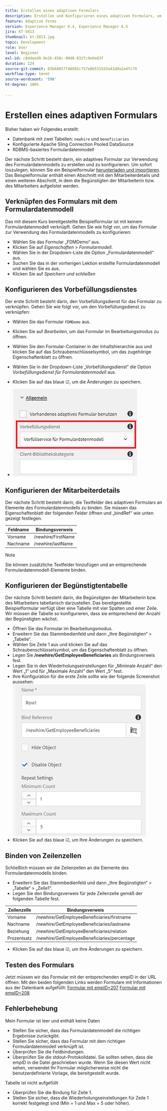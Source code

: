 ```yaml
---
title: Erstellen eines adaptiven Formulars
description: Erstellen und Konfigurieren eines adaptiven Formulars, um den Vorbefüllungsdienst des Formulardatenmodells zu verwenden
feature: Adaptive Forms
version: Experience Manager 6.4, Experience Manager 6.5
jira: KT-5813
thumbnail: kt-5813.jpg
topic: Development
role: User
level: Beginner
exl-id: c8d4eed8-9e2b-458c-90d8-832fc9e0ad3f
duration: 124
source-git-commit: 03b68057748892c757e0b5315d3a41d0a2e4fc79
workflow-type: tm+mt
source-wordcount: '598'
ht-degree: 100%

---
```


# Erstellen eines adaptiven Formulars

Bisher haben wir Folgendes erstellt:

* Datenbank mit zwei Tabellen: `newhire` und `beneficiaries`
* Konfigurierte Apache Sling Connection Pooled DataSource
* RDBMS-basiertes Formulardatenmodell

Der nächste Schritt besteht darin, ein adaptives Formular zur Verwendung des Formulardatenmodells zu erstellen und zu konfigurieren. Um sofort loszulegen, können Sie ein Beispielformular [herunterladen und importieren](assets/fdm-demo-af.zip). Das Beispielformular enthält einen Abschnitt mit den Mitarbeiterdetails und einen weiteren Abschnitt, in dem die Begünstigten der Mitarbeiterin bzw. des Mitarbeiters aufgelistet werden.

## Verknüpfen des Formulars mit dem Formulardatenmodell

Das mit diesem Kurs bereitgestellte Beispielformular ist mit keinem Formulardatenmodell verknüpft. Gehen Sie wie folgt vor, um das Formular zur Verwendung des Formulardatenmodells zu konfigurieren:

* Wählen Sie das Formular „FDMDemo“ aus.
* Klicken Sie auf _Eigenschaften_ > _Formularmodell_.
* Wählen Sie in der Dropdown-Liste die Option „Formulardatenmodell“ aus.
* Suchen Sie das in der vorherigen Lektion erstellte Formulardatenmodell und wählen Sie es aus.
* Klicken Sie auf _Speichern und schließen_

## Konfigurieren des Vorbefüllungsdienstes

Der erste Schritt besteht darin, den Vorbefüllungsdienst für das Formular zu verknüpfen. Gehen Sie wie folgt vor, um den Vorbefüllungsdienst zu verknüpfen:

* Wählen Sie das Formular `FDMDemo` aus.
* Klicken Sie auf _Bearbeiten_, um das Formular im Bearbeitungsmodus zu öffnen.
* Wählen Sie den Formular-Container in der Inhaltshierarchie aus und klicken Sie auf das Schraubenschlüsselsymbol, um das zugehörige Eigenschaftenblatt zu öffnen.
* Wählen Sie in der Dropdown-Liste „Vorbefüllungsdienst“ die Option _Vorbefüllungsdienst für Formulardatenmodell_ aus.
* Klicken Sie auf das blaue ☑, um die Änderungen zu speichern.

* ![prefill-service](assets/fdm-prefill.png)

## Konfigurieren der Mitarbeiterdetails

Der nächste Schritt besteht darin, die Textfelder des adaptiven Formulars an Elemente des Formulardatenmodells zu binden. Sie müssen das Eigenschaftenblatt der folgenden Felder öffnen und „bindRef“ wie unten gezeigt festlegen.


| Feldname | Bindungsverweis |
|------------|--------------------|
| Vorname | /newhire/FirstName |
| Nachname | /newhire/lastName |

>[!NOTE]
>
>Sie können zusätzliche Textfelder hinzufügen und an entsprechende Formulardatenmodell-Elemente binden.

## Konfigurieren der Begünstigtentabelle

Der nächste Schritt besteht darin, die Begünstigten der Mitarbeiterin bzw. des Mitarbeiters tabellarisch darzustellen. Das bereitgestellte Beispielformular verfügt über eine Tabelle mit vier Spalten und einer Zeile. Wir müssen die Tabelle so konfigurieren, dass sie entsprechend der Anzahl der Begünstigten wächst.

* Öffnen Sie das Formular im Bearbeitungsmodus.
* Erweitern Sie das Stammbedienfeld und dann „Ihre Begünstigten“ > „Tabelle“.
* Wählen Sie Zeile 1 aus und klicken Sie auf das Schraubenschlüsselsymbol, um das Eigenschaftenblatt zu öffnen.
* Legen Sie **/newhire/GetEmployeeBeneficiaries** als Bindungsverweis fest.
* Legen Sie in den Wiederholungseinstellungen für „Minimale Anzahl“ den Wert „1“ und für „Maximale Anzahl“ den Wert „5“ fest.
* Ihre Konfiguration für die erste Zeile sollte wie der folgende Screenshot aussehen:
  ![row-configure](assets/configure-row.PNG)
* Klicken Sie auf das blaue ☑, um Ihre Änderungen zu speichern.

## Binden von Zeilenzellen

Schließlich müssen wir die Zeilenzellen an die Elemente des Formulardatenmodells binden.

* Erweitern Sie das Stammbedienfeld und dann „Ihre Begünstigten“ > „Tabelle“ > „Zeile1“.
* Legen Sie den Bindungsverweis für jede Zeilenzelle gemäß der folgenden Tabelle fest.

| Zeilenzelle | Bindungsverweis |
|------------|----------------------------------------------|
| Vorname | /newhire/GetEmployeeBeneficiaries/firstname |
| Nachname | /newhire/GetEmployeeBeneficiaries/lastname |
| Beziehung | /newhire/GetEmployeeBeneficiaries/relation |
| Prozentsatz | /newhire/GetEmployeeBeneficiaries/percentage |

* Klicken Sie auf das blaue ☑, um Ihre Änderungen zu speichern.

## Testen des Formulars

Jetzt müssen wir das Formular mit der entsprechenden empID in der URL öffnen. Mit den beiden folgenden Links werden Formulare mit Informationen aus der Datenbank aufgefüllt:
[Formular mit empID=207](http://localhost:4502/content/dam/formsanddocuments/fdmdemo/jcr:content?wcmmode=disabled&amp;empID=207)
[Formular mit empID=208](http://localhost:4502/content/dam/formsanddocuments/fdmdemo/jcr:content?wcmmode=disabled&amp;empID=208)

## Fehlerbehebung

Mein Formular ist leer und enthält keine Daten

* Stellen Sie sicher, dass das Formulardatenmodell die richtigen Ergebnisse zurückgibt.
* Stellen Sie sicher, dass das Formular mit dem richtigen Formulardatenmodell verknüpft ist.
* Überprüfen Sie die Feldbindungen.
* Überprüfen Sie die stdout-Protokolldatei. Sie sollten sehen, dass die empID in die Datei geschrieben wurde. Wenn Sie diesen Wert nicht sehen, verwendet Ihr Formular möglicherweise nicht die benutzerdefinierte Vorlage, die bereitgestellt wurde.

Tabelle ist nicht aufgefüllt

* Überprüfen Sie die Bindung für Zeile 1.
* Stellen Sie sicher, dass die Wiederholungseinstellungen für Zeile 1 korrekt festgelegt sind (Min = 1 und Max = 5 oder höher).
